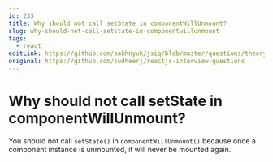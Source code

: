 ```yaml
---
id: 233
title: Why should not call setState in componentWillUnmount?
slug: why-should-not-call-setstate-in-componentwillunmount
tags:
  - react
editLink: https://github.com/sakhnyuk/jsiq/blob/master/questions/theory/react/233.md
original: https://github.com/sudheerj/reactjs-interview-questions
---
```


# Why should not call setState in componentWillUnmount?

You should not call `setState()` in `componentWillUnmount()` because once a component instance is unmounted, it will never be mounted again.